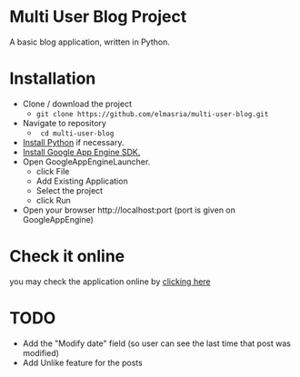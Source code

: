 # Multi User Blog Project

A basic blog application, written in Python.

# Installation
 * Clone / download the project
    * ```git clone https://github.com/elmasria/multi-user-blog.git```
 * Navigate to repository
    * ``` cd multi-user-blog```
 * [Install Python](https://www.python.org/downloads/) if necessary.
 * [Install Google App Engine SDK.](https://cloud.google.com/appengine/downloads#Google_App_Engine_SDK_for_Python)
 * Open GoogleAppEngineLauncher.
    * click File
    * Add Existing Application
    * Select the project
    * click Run
 * Open your browser http://localhost:port (port is given on GoogleAppEngine)

# Check it online
you may check the application online by [clicking here](https://multi-user-blog-1337.appspot.com)

# TODO
* Add the "Modify date" field (so user can see the last time that post was modified)
* Add Unlike feature for the posts
